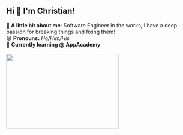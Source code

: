 ## Hi 👋 I'm Christian!
**💬 A little bit about me**: Software Engineer in the works, I have a deep passion for breaking things and fixing them!<br>
😄 **Pronouns:** *He/Him/His*<br>
🔭 **Currently learning @ AppAcademy**<br><br>
<img src="https://i.giphy.com/media/v1.Y2lkPTc5MGI3NjExaW5pOXM2bW1pc2RiZDNlcHNqZG9wNWYwMmc1Mmk3Mnk5dWljOXh2ZyZlcD12MV9pbnRlcm5hbF9naWZfYnlfaWQmY3Q9Zw/h408T6Y5GfmXBKW62l/giphy.gif" width="300" height="200">

<!--
**Mayboyzz/mayboyzz** is a ✨ _special_ ✨ repository because its `README.md` (this file) appears on your GitHub profile.

Here are some ideas to get you started:

- 🔭 I’m currently working on ...
- 🌱 I’m currently learning ...
- 👯 I’m looking to collaborate on ...
- 🤔 I’m looking for help with ...
-  Ask me about ...
- 📫 How to reach me: ...
- 😄 Pronouns: ...
- ⚡ Fun fact: ...
-->
